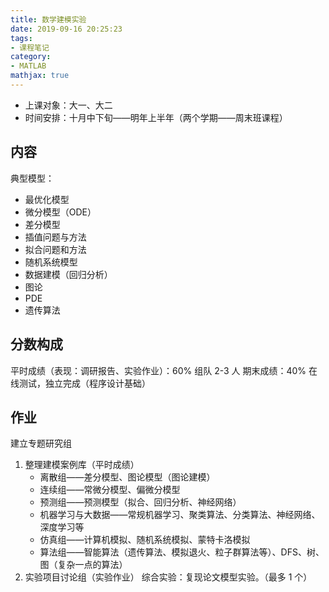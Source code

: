 ```yaml
---
title: 数学建模实验
date: 2019-09-16 20:25:23
tags:
- 课程笔记
category:
- MATLAB
mathjax: true
---
```


* 上课对象：大一、大二
* 时间安排：十月中下旬——明年上半年（两个学期——周末班课程）

## 内容

典型模型：
* 最优化模型
* 微分模型（ODE）
* 差分模型
* 插值问题与方法
* 拟合问题和方法
* 随机系统模型
* 数据建模（回归分析）
* 图论
* PDE
* 遗传算法

## 分数构成

平时成绩（表现：调研报告、实验作业）：60% 组队 2-3 人
期末成绩：40% 在线测试，独立完成（程序设计基础）

## 作业

建立专题研究组
1. 整理建模案例库（平时成绩）
    - 离散组——差分模型、图论模型（图论建模）
    - 连续组——常微分模型、偏微分模型
    - 预测组——预测模型（拟合、回归分析、神经网络）
    - 机器学习与大数据——常规机器学习、聚类算法、分类算法、神经网络、深度学习等
    - 仿真组——计算机模拟、随机系统模拟、蒙特卡洛模拟
    - 算法组——智能算法（遗传算法、模拟退火、粒子群算法等）、DFS、树、图（复杂一点的算法）
2. 实验项目讨论组（实验作业）
综合实验：复现论文模型实验。（最多 1 个）
